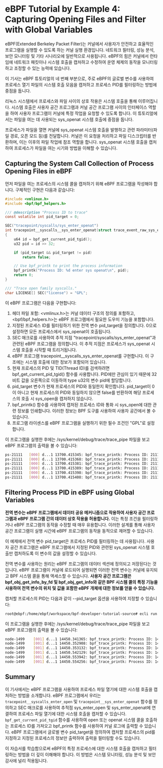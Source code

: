 # eBPF Tutorial by Example 4: Capturing Opening Files and Filter with Global Variables

eBPF(Extended Berkeley Packet Filter)는 커널에서 사용자가 안전하고 효율적인 프로그램을 실행할 수 있도록 하는 커널 실행 환경입니다. 네트워크 필터링, 성능 분석, 보안 모니터링 및 기타 시나리오에 일반적으로 사용됩니다. eBPF의 힘은 커널에서 런타임에 네트워크 패킷이나 시스템 호출을 캡처하고 수정하여 운영 체제의 동작을 모니터링하고 조정할 수 있는 능력에 있습니다.

이 기사는 eBPF 튜토리얼의 네 번째 부분으로, 주로 eBPF의 글로벌 변수를 사용하여 프로세스 열기 파일의 시스템 호출 모음을 캡처하고 프로세스 PID를 필터링하는 방법에 중점을 둡니다.

리눅스 시스템에서 프로세스와 파일 사이의 상호 작용은 시스템 호출을 통해 이루어집니다. 시스템 호출은 사용자 공간 프로그램과 커널 공간 프로그램 사이의 인터페이스 역할을 하여 사용자 프로그램이 커널에 특정 작업을 요청할 수 있도록 합니다. 이 튜토리얼에서는 파일을 여는 데 사용되는 sys_openat 시스템 호출에 중점을 둡니다.

프로세스가 파일을 열면 커널에 sys_openat 시스템 호출을 발행하고 관련 파라미터(파일 경로, 오픈 모드 등)를 전달합니다. 커널은 이 요청을 처리하고 파일 디스크립터를 반환하며, 이는 이후의 파일 작업에 참조 역할을 합니다. sys_openat 시스템 호출을 캡처하여 프로세스가 파일을 여는 시기와 방법을 이해할 수 있습니다.

## Capturing the System Call Collection of Process Opening Files in eBPF

먼저 파일을 여는 프로세스의 시스템 콜을 캡처하기 위해 eBPF 프로그램을 작성해야 합니다. 구체적인 구현은 다음과 같습니다:

```c
#include <vmlinux.h>
#include <bpf/bpf_helpers.h>

/// @description "Process ID to trace"
const volatile int pid_target = 0;

SEC("tracepoint/syscalls/sys_enter_openat")
int tracepoint__syscalls__sys_enter_openat(struct trace_event_raw_sys_enter* ctx)
{
    u64 id = bpf_get_current_pid_tgid();
    u32 pid = id >> 32;

    if (pid_target && pid_target != pid)
        return false;

    // Use bpf_printk to print the process information
    bpf_printk("Process ID: %d enter sys openat\n", pid);
    return 0;
}

/// "Trace open family syscalls."
char LICENSE[] SEC("license") = "GPL";
```

이 eBPF 프로그램은 다음을 구현합니다:

1. 헤더 파일 포함: <vmlinux.h>는 커널 데이터 구조의 정의를 포함하고, <bpf/bpf_helpers.h>는 eBPF 프로그램에서 필요한 도우미 기능을 포함합니다.
2. 지정된 프로세스 ID를 필터링하기 위한 전역 변수 pid_target을 정의합니다. 0으로 설정하면 모든 프로세스에서 sys_openat이 호출됩니다.
3. SEC 매크로를 사용하여 추적 지점 "tracepoint/syscalls/sys_enter_openat"과 관련된 eBPF 프로그램을 정의합니다. 이 추적 지점은 프로세스가 sys_openat 시스템 호출을 시작할 때 트리거됩니다.
4. eBPF 프로그램 tracepoint__syscalls_sys_enter_openat를 구현합니다. 이 구조에는 시스템 호출에 대한 정보가 포함되어 있습니다.
5. 현재 프로세스의 PID 및 TID(Thread ID)를 검색하려면 bpf_get_current_pid_tgid() 함수를 사용합니다. PID에만 관심이 있기 때문에 32비트 값을 오른쪽으로 이동하여 type u32의 변수 pid에 할당합니다.
6. pid_target 변수가 현재 프로세스의 PID와 동일한지 확인합니다. pid_target이 0이 아니고 현재 프로세스의 PID와 동일하지 않으면 false를 반환하여 해당 프로세스의 호출 시 sys_open을 캡처하지 않습니다.
7. bpf_printk() 함수를 사용하여 캡처된 프로세스 ID와 통화 시 sys_open에 대한 관련 정보를 인쇄합니다. 이러한 정보는 BPF 도구를 사용하여 사용자 공간에서 볼 수 있습니다.
8. 프로그램 라이센스를 eBPF 프로그램을 실행하기 위한 필수 조건인 "GPL"로 설정합니다.

이 프로그램을 실행한 후에는 /sys/kernel/debug/trace/trace_pipe 파일을 보고 eBPF 프로그램의 출력을 볼 수 있습니다:

```sh
ps-21111   [000] d...1 13700.415345: bpf_trace_printk: Process ID: 21111 enter sys openat
ps-21111   [000] d...1 13700.415368: bpf_trace_printk: Process ID: 21111 enter sys openat
ps-21111   [000] d...1 13700.415381: bpf_trace_printk: Process ID: 21111 enter sys openat
ps-21111   [000] d...1 13700.415389: bpf_trace_printk: Process ID: 21111 enter sys openat
ps-21111   [000] d...1 13700.415398: bpf_trace_printk: Process ID: 21111 enter sys openat
ps-21111   [000] d...1 13700.415408: bpf_trace_printk: Process ID: 21111 enter sys openat
```

## Filtering Process PID in eBPF using Global Variables

**전역 변수는 eBPF 프로그램에서 데이터 공유 메커니즘으로 작용하여 사용자 공간 프로그램과 eBPF 프로그램 간의 데이터 상호 작용을 허용합니다.** 이는 특정 조건을 필터링하거나 eBPF 프로그램의 동작을 수정할 때 매우 유용합니다. 이러한 설계를 통해 사용자 공간 프로그램이 실행 시간에 eBPF 프로그램의 동작을 동적으로 제어할 수 있습니다.

이 예제에서 전역 변수 pid_target은 프로세스 PID를 필터링하는 데 사용됩니다. 사용자 공간 프로그램은 eBPF 프로그램에서 지정된 PID와 관련된 sys_openat 시스템 호출만 캡처하도록 이 변수의 값을 설정할 수 있습니다.

전역 변수를 사용하는 원리는 eBPF 프로그램의 데이터 섹션에 정의되고 저장된다는 것입니다. eBPF 프로그램이 커널에 로드되어 실행되면 이러한 전역 변수는 커널에 유지되고 BPF 시스템 콜을 통해 액세스할 수 있습니다. **사용자 공간 프로그램은 bpf_obj_get_info_by_fd 및 bpf_obj_get_info와 같은 BPF 시스템 콜의 특정 기능을 사용하여 전역 변수의 위치 및 값을 포함한 eBPF 개체에 대한 정보를 얻을 수 있습니다.**

캡처할 프로세스의 PID는 다음과 같이 --pid_target 옵션을 사용하여 지정할 수 있습니다:

```sh
root@ebpf:/home/ebpf/workspace/bpf-developer-tutorial-source# ecli run opensnoop/package.json --pid_target 1499
```

이 프로그램을 실행한 후에는 /sys/kernel/debug/trace/trace_pipe 파일을 보고 eBPF 프로그램의 출력을 볼 수 있습니다:

```sh
node-1499    [001] d...1 14450.341365: bpf_trace_printk: Process ID: 1499 enter sys openat
node-1499    [001] d...1 14450.352908: bpf_trace_printk: Process ID: 1499 enter sys openat
node-1499    [001] d...1 14450.353132: bpf_trace_printk: Process ID: 1499 enter sys openat
node-1499    [001] d...1 14450.542129: bpf_trace_printk: Process ID: 1499 enter sys openat
node-1499    [001] d...1 14450.553942: bpf_trace_printk: Process ID: 1499 enter sys openat
node-1499    [001] d...1 14450.554256: bpf_trace_printk: Process ID: 1499 enter sys openat
```

## Summary

이 기사에서는 eBPF 프로그램을 사용하여 프로세스 파일 열기에 대한 시스템 호출을 캡처하는 방법을 소개합니다. eBPF 프로그램에서 우리는 `tracepoint__syscalls_enter_open` 및 `tracepoint__sys_enter_openat` 함수를 정의하고 SEC 매크로를 사용하여 추적점 sys_enter_open 및 sys_enter_openat에 연결하여 프로세스 파일 열기에 대한 시스템 호출을 캡처할 수 있습니다. `bpf_get_current_pid_tgid` 함수를 사용하여 open 또는 openat 시스템 콜을 호출하는 프로세스 ID를 가져오고 bpf_printk 함수를 사용하여 커널 로그에 출력할 수 있습니다. eBPF 프로그램에서 글로벌 변수 pid_target을 정의하여 캡처할 프로세스의 pid를 지정하고 지정된 프로세스의 정보만 출력하여 출력을 필터링할 수도 있습니다.

이 자습서를 학습함으로써 eBPF의 특정 프로세스에 대한 시스템 호출을 캡처하고 필터링하는 방법을 더 깊이 이해해야 합니다. 이 방법은 시스템 모니터링, 성능 분석 및 보안 감사에 널리 적용됩니다.